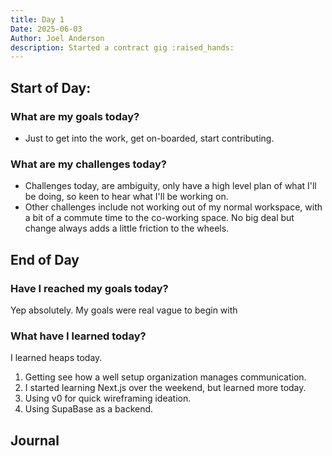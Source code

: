 ```yaml
---
title: Day 1
Date: 2025-06-03
Author: Joel Anderson
description: Started a contract gig :raised_hands:
---
```


## Start of Day:

### What are my goals today?
- Just to get into the work, get on-boarded, start contributing.

### What are my challenges today?
- Challenges today, are ambiguity, only have a high level plan of what I'll be doing, so keen to hear what I'll be working on.
- Other challenges include not working out of my normal workspace, with a bit of a commute time to the co-working space. No big deal but change always adds a little friction to the wheels.

## End of Day

### Have I reached my goals today?
Yep absolutely. My goals were real vague to begin with

### What have I learned today?
I learned heaps today.
1. Getting see how a well setup organization manages communication.
2. I started learning Next.js over the weekend, but learned more today.
3. Using v0 for quick wireframing ideation.
4. Using SupaBase as a backend.

## Journal

